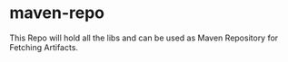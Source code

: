 # maven-repo
This Repo will hold all the libs and can be used as Maven Repository for Fetching Artifacts.
